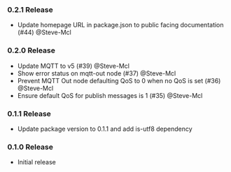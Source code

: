 ### 0.2.1 Release

 - Update homepage URL in package.json to public facing documentation (#44) @Steve-Mcl

### 0.2.0 Release

 - Update MQTT to v5 (#39) @Steve-Mcl
 - Show error status on mqtt-out node (#37) @Steve-Mcl
 - Prevent MQTT Out node defaulting QoS to 0 when no QoS is set (#36) @Steve-Mcl
 - Ensure default QoS for publish messages is 1 (#35) @Steve-Mcl

### 0.1.1 Release

 - Update package version to 0.1.1 and add is-utf8 dependency

### 0.1.0 Release

 - Initial release 
